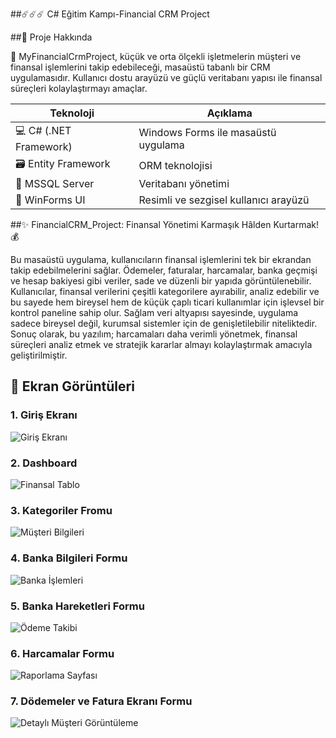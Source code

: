 ##☄️☄️☄️ C# Eğitim Kampı-Financial CRM Project 

##🧩 Proje Hakkında

💼 MyFinancialCrmProject, küçük ve orta ölçekli işletmelerin müşteri ve finansal işlemlerini takip edebileceği, masaüstü tabanlı bir CRM uygulamasıdır. Kullanıcı dostu arayüzü ve güçlü veritabanı yapısı ile finansal süreçleri kolaylaştırmayı amaçlar.

| Teknoloji              | Açıklama                              |
| ---------------------- | ------------------------------------- |
| 💻 C# (.NET Framework) | Windows Forms ile masaüstü uygulama   |
| 🗃️ Entity Framework   | ORM teknolojisi                       |
| 🧠 MSSQL Server        | Veritabanı yönetimi                   |
| 🎨 WinForms UI         | Resimli ve sezgisel kullanıcı arayüzü |

##✨ FinancialCRM_Project: Finansal Yönetimi Karmaşık Hâlden Kurtarmak! 💰

Bu masaüstü uygulama, kullanıcıların finansal işlemlerini tek bir ekrandan takip edebilmelerini sağlar. Ödemeler, faturalar, harcamalar, banka geçmişi ve hesap bakiyesi gibi veriler, sade ve düzenli bir yapıda görüntülenebilir.
Kullanıcılar, finansal verilerini çeşitli kategorilere ayırabilir, analiz edebilir ve bu sayede hem bireysel hem de küçük çaplı ticari kullanımlar için işlevsel bir kontrol paneline sahip olur. Sağlam veri altyapısı sayesinde, uygulama sadece bireysel değil, kurumsal sistemler için de genişletilebilir niteliktedir.
Sonuç olarak, bu yazılım; harcamaları daha verimli yönetmek, finansal süreçleri analiz etmek ve stratejik kararlar almayı kolaylaştırmak amacıyla geliştirilmiştir.

## 📸 Ekran Görüntüleri

### 1. Giriş Ekranı
![Giriş Ekranı](Pictures/Ekran%20g%C3%B6r%C3%BCnt%C3%BCs%C3%BC%202025-06-24%20170903.png)

### 2. Dashboard
![Finansal Tablo](Pictures/Ekran%20g%C3%B6r%C3%BCnt%C3%BCs%C3%BC%202025-06-24%20224847.png)

### 3. Kategoriler Fromu
![Müşteri Bilgileri](Pictures/Ekran%20g%C3%B6r%C3%BCnt%C3%BCs%C3%BC%202025-06-24%20224933.png)

### 4. Banka Bilgileri Formu
![Banka İşlemleri](Pictures/Ekran%20g%C3%B6r%C3%BCnt%C3%BCs%C3%BC%202025-06-24%20224947.png)

### 5. Banka Hareketleri Formu
![Ödeme Takibi](Pictures/Ekran%20g%C3%B6r%C3%BCnt%C3%BCs%C3%BC%202025-06-24%20224958.png)

### 6. Harcamalar Formu
![Raporlama Sayfası](Pictures/Ekran%20g%C3%B6r%C3%BCnt%C3%BCs%C3%BC%202025-06-24%20225010.png)

### 7. Dödemeler ve Fatura Ekranı Formu
![Detaylı Müşteri Görüntüleme](Pictures/Ekran%20g%C3%B6r%C3%BCnt%C3%BCs%C3%BC%202025-06-24%20225023.png)






